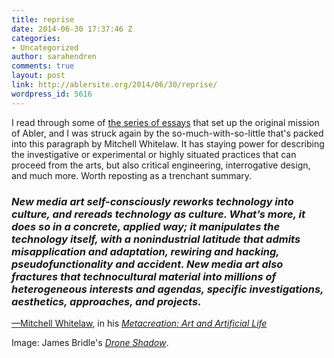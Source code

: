 ```yaml
---
title: reprise
date: 2014-06-30 17:37:46 Z
categories:
- Uncategorized
author: sarahendren
comments: true
layout: post
link: http://ablersite.org/2014/06/30/reprise/
wordpress_id: 5616
---
```


I read through some of [the series of essays](http://ablersite.org/category/new-here/) that set up the original mission of Abler, and I was struck again by the so-much-with-so-little that's packed into this paragraph by Mitchell Whitelaw. It has staying power for describing the investigative or experimental or highly situated practices that can proceed from the arts, but also critical engineering, interrogative design, and much more. Worth reposting as a trenchant summary.


### _New media art self-consciously reworks technology into culture, and rereads technology as culture. What’s more, it does so in a concrete, applied way; it manipulates the technology itself, with a nonindustrial latitude that admits misapplication and adaptation, rewiring and hacking, pseudofunctionality and accident. New media art also fractures that technocultural material into millions of heterogeneous interests and agendas, specific investigations, aesthetics, approaches, and projects._


[—Mitchell Whitelaw](http://creative.canberra.edu.au/mitchell/), in his _[Metacreation: Art and Artificial Life](http://www.amazon.com/Metacreation-Artificial-Life-Mitchell-Whitelaw/dp/0262731762/ref=sr_1_1?ie=UTF8&s=books&qid=1273076127&sr=8-1)_

Image: James Bridle's [_Drone Shadow_](http://designandviolence.moma.org/drone-shadow-james-bridle/).
